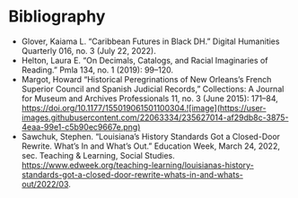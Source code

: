 # Bibliography

* Glover, Kaiama L. “Caribbean Futures in Black DH.” Digital Humanities Quarterly 016, no. 3 (July 22, 2022).  
* Helton, Laura E. “On Decimals, Catalogs, and Racial Imaginaries of Reading.” Pmla 134, no. 1 (2019): 99–120.  
* Margot, Howard “Historical Peregrinations of New Orleans’s French Superior Council and Spanish Judicial Records,” Collections: A Journal for Museum and Archives Professionals 11, no. 3 (June 2015): 171–84, https://doi.org/10.1177/155019061501100304.![image](https://user-images.githubusercontent.com/22063334/235627014-af29db8c-3875-4eaa-99e1-c5b90ec9667e.png)
* Sawchuk, Stephen. “Louisiana’s History Standards Got a Closed-Door Rewrite. What’s In and What’s Out.” Education Week, March 24, 2022, sec. Teaching & Learning, Social Studies. https://www.edweek.org/teaching-learning/louisianas-history-standards-got-a-closed-door-rewrite-whats-in-and-whats-out/2022/03.

